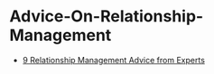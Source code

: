 # Advice-On-Relationship-Management
- [9 Relationship Management Advice from Experts](https://jyotirgamya.org/article/relationship-management/)
